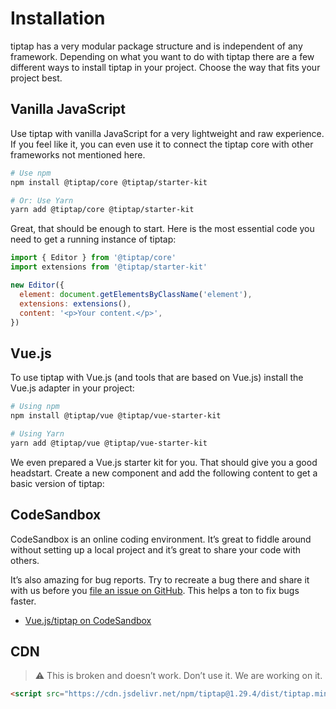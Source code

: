 # Installation

tiptap has a very modular package structure and is independent of any framework. Depending on what you want to do with tiptap there are a few different ways to install tiptap in your project. Choose the way that fits your project best.

## Vanilla JavaScript

Use tiptap with vanilla JavaScript for a very lightweight and raw experience. If you feel like it, you can even use it to connect the tiptap core with other frameworks not mentioned here.

```bash
# Use npm
npm install @tiptap/core @tiptap/starter-kit

# Or: Use Yarn
yarn add @tiptap/core @tiptap/starter-kit
```

Great, that should be enough to start. Here is the most essential code you need to get a running instance of tiptap:

```js
import { Editor } from '@tiptap/core'
import extensions from '@tiptap/starter-kit'

new Editor({
  element: document.getElementsByClassName('element'),
  extensions: extensions(),
  content: '<p>Your content.</p>',
})
```

## Vue.js

To use tiptap with Vue.js (and tools that are based on Vue.js) install the Vue.js adapter in your project:

```bash
# Using npm
npm install @tiptap/vue @tiptap/vue-starter-kit

# Using Yarn
yarn add @tiptap/vue @tiptap/vue-starter-kit
```

We even prepared a Vue.js starter kit for you. That should give you a good headstart. Create a new component and add the following content to get a basic version of tiptap:

<demo name="VueSetup" />

## CodeSandbox

CodeSandbox is an online coding environment. It’s great to fiddle around without setting up a local project and it’s great to share your code with others.

It’s also amazing for bug reports. Try to recreate a bug there and share it with us before you [file an issue on GitHub](https://github.com/ueberdosis/tiptap-next/issues/new). This helps a ton to fix bugs faster.

* [Vue.js/tiptap on CodeSandbox](https://codesandbox.io/s/vue-issue-template-h0g28)

## CDN

> ⚠️ This is broken and doesn’t work. Don’t use it. We are working on it.

```html
<script src="https://cdn.jsdelivr.net/npm/tiptap@1.29.4/dist/tiptap.min.js"></script>
```